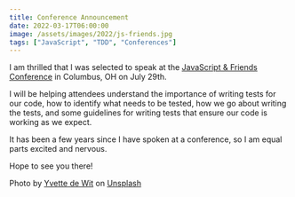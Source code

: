 ```yaml
---
title: Conference Announcement
date: 2022-03-17T06:00:00
image: /assets/images/2022/js-friends.jpg
tags: ["JavaScript", "TDD", "Conferences"]
---
```


I am thrilled that I was selected to speak at the [JavaScript & Friends Conference](https://www.javascriptandfriends.com/) in Columbus, OH on July 29th.

I will be helping attendees understand the importance of writing tests for our code, how to identify what needs to be tested, how we go about writing the tests, and some guidelines for writing tests that ensure our code is working as we expect.

It has been a few years since I have spoken at a conference, so I am equal parts excited and nervous.

Hope to see you there!

Photo by [Yvette de Wit](https://unsplash.com/@yvettedewit?utm_source=unsplash&utm_medium=referral&utm_content=creditCopyText) on [Unsplash](https://unsplash.com/s/photos/speaking-on-stage?utm_source=unsplash&utm_medium=referral&utm_content=creditCopyText)
